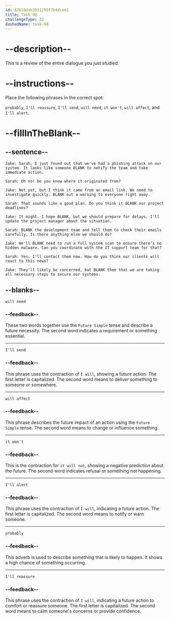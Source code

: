 ```yaml
---
id: 67619dab2031295f7b4dcee1
title: Task 98
challengeType: 22
dashedName: task-98
---
```

<!-- REVIEW -->

# --description--

This is a review of the entire dialogue you just studied.

# --instructions--

Place the following phrases in the correct spot:

`probably`, `I'll reassure`, `I'll send`, `will need`, `it won't`, `will affect`, and `I'll alert`.

# --fillInTheBlank--

## --sentence--

`Jake: Sarah, I just found out that we've had a phishing attack on our system. It looks like someone BLANK to notify the team and take immediate action.`

`Sarah: Oh no! Do you know where it originated from?`

`Jake: Not yet, but I think it came from an email link. We need to investigate quickly. BLANK out a warning to everyone right away.`

`Sarah: That sounds like a good plan. Do you think it BLANK our project deadlines?`

`Jake: It might. I hope BLANK, but we should prepare for delays. I'll update the project manager about the situation.`

`Sarah: BLANK the development team and tell them to check their emails carefully. Is there anything else we should do?`

`Jake: We'll BLANK need to run a full system scan to ensure there's no hidden malware. Can you coordinate with the IT support team for that?`

`Sarah: Yes, I'll contact them now. How do you think our clients will react to this news?`

`Jake: They'll likely be concerned, but BLANK them that we are taking all necessary steps to secure our systems.`

## --blanks--

`will need`

### --feedback--

These two words together use the `Future Simple` tense and describe a future necessity. The second word indicates a requirement or something essential.

---

`I'll send`

### --feedback--

This phrase uses the contraction of `I will`, showing a future action. The first letter is capitalized. The second word means to deliver something to someone or somewhere.

---

`will affect`

### --feedback--

This phrase describes the future impact of an action using the `Future Simple` tense. The second word means to change or influence something.

---

`it won't`

### --feedback--

This is the contraction for `it will not`, showing a negative prediction about the future. The second word indicates refusal or something not happening.

---

`I'll alert`

### --feedback--

This phrase uses the contraction of `I will`, indicating a future action. The first letter is capitalized. The second word means to notify or warn someone.

---

`probably`

### --feedback--

This adverb is used to describe something that is likely to happen. It shows a high chance of something occurring.

---

`I'll reassure`

### --feedback--

This phrase uses the contraction of `I will`, indicating a future action to comfort or reassure someone. The first letter is capitalized. The second word means to calm someone's concerns or provide confidence.
